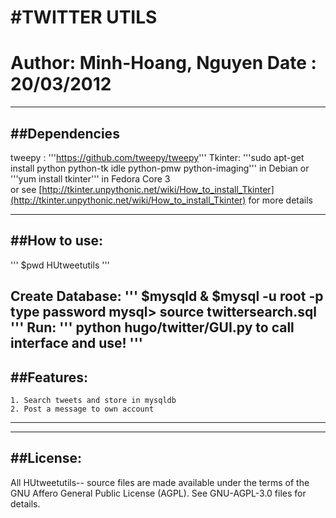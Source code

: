 #TWITTER UTILS
================================================================================
Author: Minh-Hoang, Nguyen
Date  : 20/03/2012
================================================================================

-------------
##Dependencies
-------------
tweepy :   '''https://github.com/tweepy/tweepy'''
Tkinter:   '''sudo apt-get install python python-tk idle python-pmw python-imaging''' 
	   in Debian
	or '''yum install tkinter''' in Fedora Core 3  
	or see [http://tkinter.unpythonic.net/wiki/How_to_install_Tkinter](http://tkinter.unpythonic.net/wiki/How_to_install_Tkinter) for 
	   more details

-----------
##How to use:
-----------
'''
$pwd
HUtweetutils
'''

Create Database:
'''
    $mysqld &
    $mysql -u root -p
    type password
    mysql> source twittersearch.sql
'''
Run:
'''
    python hugo/twitter/GUI.py to call interface and use!
'''
-------------
##Features:
-------------
	1. Search tweets and store in mysqldb
	2. Post a message to own account
-------------

-------------
##License:
-------------
  All HUtweetutils-- source files are made available under the terms of the
  GNU Affero General Public License (AGPL).  See GNU-AGPL-3.0 files for
  details.


